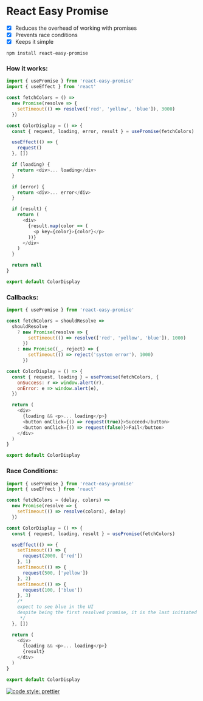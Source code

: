 # React Easy Promise

- [x] Reduces the overhead of working with promises
- [x] Prevents race conditions
- [x] Keeps it simple

`npm install react-easy-promise`

### How it works:

```javascript
import { usePromise } from 'react-easy-promise'
import { useEffect } from 'react'

const fetchColors = () =>
  new Promise(resolve => {
    setTimeout(() => resolve(['red', 'yellow', 'blue']), 3000)
  })

const ColorDisplay = () => {
  const { request, loading, error, result } = usePromise(fetchColors)

  useEffect(() => {
    request()
  }, [])

  if (loading) {
    return <div>... loading</div>
  }

  if (error) {
    return <div>... error</div>
  }

  if (result) {
    return (
      <div>
        {result.map(color => (
          <p key={color}>{color}</p>
        ))}
      </div>
    )
  }

  return null
}

export default ColorDisplay
```

### Callbacks:

```javascript
import { usePromise } from 'react-easy-promise'

const fetchColors = shouldResolve =>
  shouldResolve
    ? new Promise(resolve => {
        setTimeout(() => resolve(['red', 'yellow', 'blue']), 1000)
      })
    : new Promise((_, reject) => {
        setTimeout(() => reject('system error'), 1000)
      })

const ColorDisplay = () => {
  const { request, loading } = usePromise(fetchColors, {
    onSuccess: r => window.alert(r),
    onError: e => window.alert(e),
  })

  return (
    <div>
      {loading && <p>... loading</p>}
      <button onClick={() => request(true)}>Succeed</button>
      <button onClick={() => request(false)}>Fail</button>
    </div>
  )
}

export default ColorDisplay
```

### Race Conditions:

```javascript
import { usePromise } from 'react-easy-promise'
import { useEffect } from 'react'

const fetchColors = (delay, colors) =>
  new Promise(resolve => {
    setTimeout(() => resolve(colors), delay)
  })

const ColorDisplay = () => {
  const { request, loading, result } = usePromise(fetchColors)

  useEffect(() => {
    setTimeout(() => {
      request(2000, ['red'])
    }, 1)
    setTimeout(() => {
      request(500, ['yellow'])
    }, 2)
    setTimeout(() => {
      request(100, ['blue'])
    }, 3)
    /*
    expect to see blue in the UI
    despite being the first resolved promise, it is the last initiated
     */
  }, [])

  return (
    <div>
      {loading && <p>... loading</p>}
      {result}
    </div>
  )
}

export default ColorDisplay
```

[![code style: prettier](https://img.shields.io/badge/code_style-prettier-ff69b4.svg?style=flat-square)](https://github.com/prettier/prettier)
